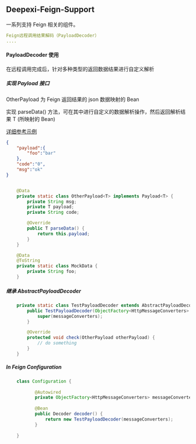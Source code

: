 ## Deepexi-Feign-Support
一系列支持 Feign 相关的组件。

```yaml
Feign远程调用结果解码（PayloadDecoder）
....
```  



#### PayloadDecoder 使用
在远程调用完成后，针对多种类型的返回数据结果进行自定义解析

##### 实现 Payload<T> 接口
 OtherPayload 为 Feign 返回结果的 json 数据映射的 Bean
 
 实现 parseData() 方法，可在其中进行自定义的数据解析操作，然后返回解析结果 T (所映射的 Bean)
 
 [详细参考示例](../src/main/test/java/com/deepexi/support/feign/AbstractPayloadDecoderTest.java)

```json
{
    "payload":{
        "foo":"bar"
    },
    "code":"0",
    "msg":"ok"
}
```


```java

    @Data
    private static class OtherPayload<T> implements Payload<T> {
        private String msg;
        private T payload;
        private String code;

        @Override
        public T parseData() {
            return this.payload;
        }
    }

    @Data
    @ToString
    private static class MockData {
        private String foo;
    }

```

##### 继承 AbstractPayloadDecoder<T>

```java
    private static class TestPayloadDecoder extends AbstractPayloadDecoder<OtherPayload> {
        public TestPayloadDecoder(ObjectFactory<HttpMessageConverters> messageConverters) {
            super(messageConverters);
        }

        @Override
        protected void check(OtherPayload otherPayload) {
            // do something
        }
    }
```

##### In Feign Configuration

```java
    class Configuration {
    
           @Autowired
           private ObjectFactory<HttpMessageConverters> messageConverters;
          
           @Bean
           public Decoder decoder() {
               return new TestPayloadDecoder(messageConverters);
           }
    
    }
```


